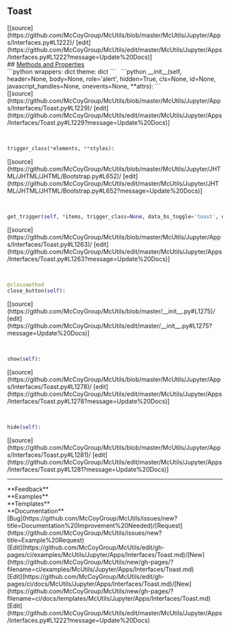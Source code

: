 ## <a id="McUtils.McUtils.Jupyter.Apps.Interfaces.Toast">Toast</a> 

<div class="docs-source-link" markdown="1">
[[source](https://github.com/McCoyGroup/McUtils/blob/master/McUtils/Jupyter/Apps/Interfaces.py#L1222)/
[edit](https://github.com/McCoyGroup/McUtils/edit/master/McUtils/Jupyter/Apps/Interfaces.py#L1222?message=Update%20Docs)]
</div>









<div class="collapsible-section">
 <div class="collapsible-section collapsible-section-header" markdown="1">
## <a class="collapse-link" data-toggle="collapse" href="#methods" markdown="1"> Methods and Properties</a> <a class="float-right" data-toggle="collapse" href="#methods"><i class="fa fa-chevron-down"></i></a>
 </div>
 <div class="collapsible-section collapsible-section-body collapse show" id="methods" markdown="1">
 ```python
wrappers: dict
theme: dict
```
<a id="McUtils.McUtils.Jupyter.Apps.Interfaces.Toast.__init__" class="docs-object-method">&nbsp;</a> 
```python
__init__(self, header=None, body=None, role='alert', hidden=True, cls=None, id=None, javascript_handles=None, onevents=None, **attrs): 
```
<div class="docs-source-link" markdown="1">
[[source](https://github.com/McCoyGroup/McUtils/blob/master/McUtils/Jupyter/Apps/Interfaces/Toast.py#L1229)/
[edit](https://github.com/McCoyGroup/McUtils/edit/master/McUtils/Jupyter/Apps/Interfaces/Toast.py#L1229?message=Update%20Docs)]
</div>


<a id="McUtils.McUtils.Jupyter.JHTML.JHTML.JHTML.Bootstrap.Button" class="docs-object-method">&nbsp;</a> 
```python
trigger_class(*elements, **styles): 
```
<div class="docs-source-link" markdown="1">
[[source](https://github.com/McCoyGroup/McUtils/blob/master/McUtils/Jupyter/JHTML/JHTML/JHTML/Bootstrap.py#L652)/
[edit](https://github.com/McCoyGroup/McUtils/edit/master/McUtils/Jupyter/JHTML/JHTML/JHTML/Bootstrap.py#L652?message=Update%20Docs)]
</div>


<a id="McUtils.McUtils.Jupyter.Apps.Interfaces.Toast.get_trigger" class="docs-object-method">&nbsp;</a> 
```python
get_trigger(self, *items, trigger_class=None, data_bs_toggle='toast', data_bs_target=None, **attrs): 
```
<div class="docs-source-link" markdown="1">
[[source](https://github.com/McCoyGroup/McUtils/blob/master/McUtils/Jupyter/Apps/Interfaces/Toast.py#L1263)/
[edit](https://github.com/McCoyGroup/McUtils/edit/master/McUtils/Jupyter/Apps/Interfaces/Toast.py#L1263?message=Update%20Docs)]
</div>


<a id="McUtils.McUtils.Jupyter.Apps.Interfaces.Toast.close_button" class="docs-object-method">&nbsp;</a> 
```python
@classmethod
close_button(self): 
```
<div class="docs-source-link" markdown="1">
[[source](https://github.com/McCoyGroup/McUtils/blob/master/__init__.py#L1275)/
[edit](https://github.com/McCoyGroup/McUtils/edit/master/__init__.py#L1275?message=Update%20Docs)]
</div>


<a id="McUtils.McUtils.Jupyter.Apps.Interfaces.Toast.show" class="docs-object-method">&nbsp;</a> 
```python
show(self): 
```
<div class="docs-source-link" markdown="1">
[[source](https://github.com/McCoyGroup/McUtils/blob/master/McUtils/Jupyter/Apps/Interfaces/Toast.py#L1278)/
[edit](https://github.com/McCoyGroup/McUtils/edit/master/McUtils/Jupyter/Apps/Interfaces/Toast.py#L1278?message=Update%20Docs)]
</div>


<a id="McUtils.McUtils.Jupyter.Apps.Interfaces.Toast.hide" class="docs-object-method">&nbsp;</a> 
```python
hide(self): 
```
<div class="docs-source-link" markdown="1">
[[source](https://github.com/McCoyGroup/McUtils/blob/master/McUtils/Jupyter/Apps/Interfaces/Toast.py#L1281)/
[edit](https://github.com/McCoyGroup/McUtils/edit/master/McUtils/Jupyter/Apps/Interfaces/Toast.py#L1281?message=Update%20Docs)]
</div>
 </div>
</div>












---


<div markdown="1" class="text-secondary">
<div class="container">
  <div class="row">
   <div class="col" markdown="1">
**Feedback**   
</div>
   <div class="col" markdown="1">
**Examples**   
</div>
   <div class="col" markdown="1">
**Templates**   
</div>
   <div class="col" markdown="1">
**Documentation**   
</div>
   <div class="col" markdown="1">
   
</div>
   <div class="col" markdown="1">
   
</div>
   <div class="col" markdown="1">
   
</div>
</div>
  <div class="row">
   <div class="col" markdown="1">
[Bug](https://github.com/McCoyGroup/McUtils/issues/new?title=Documentation%20Improvement%20Needed)/[Request](https://github.com/McCoyGroup/McUtils/issues/new?title=Example%20Request)   
</div>
   <div class="col" markdown="1">
[Edit](https://github.com/McCoyGroup/McUtils/edit/gh-pages/ci/examples/McUtils/Jupyter/Apps/Interfaces/Toast.md)/[New](https://github.com/McCoyGroup/McUtils/new/gh-pages/?filename=ci/examples/McUtils/Jupyter/Apps/Interfaces/Toast.md)   
</div>
   <div class="col" markdown="1">
[Edit](https://github.com/McCoyGroup/McUtils/edit/gh-pages/ci/docs/McUtils/Jupyter/Apps/Interfaces/Toast.md)/[New](https://github.com/McCoyGroup/McUtils/new/gh-pages/?filename=ci/docs/templates/McUtils/Jupyter/Apps/Interfaces/Toast.md)   
</div>
   <div class="col" markdown="1">
[Edit](https://github.com/McCoyGroup/McUtils/edit/master/McUtils/Jupyter/Apps/Interfaces.py#L1222?message=Update%20Docs)   
</div>
   <div class="col" markdown="1">
   
</div>
   <div class="col" markdown="1">
   
</div>
   <div class="col" markdown="1">
   
</div>
</div>
</div>
</div>